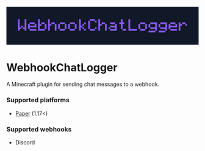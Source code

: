 ![WebhookChatLogger banner](/assets/webhookchatlogger-banner.png)

# WebhookChatLogger
A Minecraft plugin for sending chat messages to a webhook.

### Supported platforms
- [Paper](https://github.com/PaperMC/Paper) (1.17<)

### Supported webhooks
- Discord
